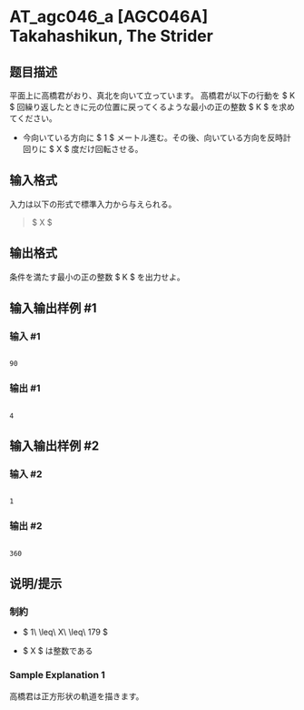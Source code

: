 # AT_agc046_a [AGC046A] Takahashikun, The Strider

## 题目描述

[problemUrl]: https://atcoder.jp/contests/agc046/tasks/agc046_a

平面上に高橋君がおり、真北を向いて立っています。 高橋君が以下の行動を $ K $ 回繰り返したときに元の位置に戻ってくるような最小の正の整数 $ K $ を求めてください。

- 今向いている方向に $ 1 $ メートル進む。その後、向いている方向を反時計回りに $ X $ 度だけ回転させる。

## 输入格式

入力は以下の形式で標準入力から与えられる。

> $ X $

## 输出格式

条件を満たす最小の正の整数 $ K $ を出力せよ。

## 输入输出样例 #1

### 输入 #1

```
90
```

### 输出 #1

```
4
```

## 输入输出样例 #2

### 输入 #2

```
1
```

### 输出 #2

```
360
```

## 说明/提示

### 制約

- $ 1\ \leq\ X\ \leq\ 179 $
- $ X $ は整数である

### Sample Explanation 1

高橋君は正方形状の軌道を描きます。